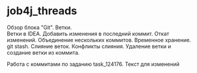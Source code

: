 # job4j_threads
Обзор блока "Git".
Ветки.  
Ветки в IDEA.
Добавить изменения в последний коммит.
Откат изменений.
Объединение нескольких коммитов.
Временное хранение. git stash.
Слияние веток.
Конфликты слияния.
Удаление ветки и создание ветки из коммита.

Работа с коммитами по заданию task_124176.
Текст для изменений